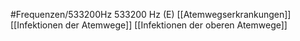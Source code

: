 #Frequenzen/533200Hz
533200 Hz (E)
[[Atemwegserkrankungen]]
[[Infektionen der Atemwege]]
[[Infektionen der oberen Atemwege]]